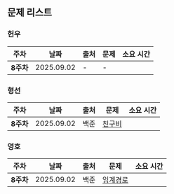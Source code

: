 ## 문제 리스트

<h3>헌우</h3>

|주차|날짜|출처|문제|소요 시간|
|--|--|--|--|--|
|**8주차** |2025.09.02|-|-|



<h3>형선</h3>

|주차|날짜|출처|문제|소요 시간|
|--|--|--|--|--|
|**8주차** |2025.09.02|백준|[친구비](https://www.acmicpc.net/problem/16562)|


<h3>영호</h3>

|주차|날짜|출처|문제|소요 시간|
|--|--|--|--|--|
|**8주차** |2025.09.02|백준|[임계경로](https://www.acmicpc.net/source/97984226)|
